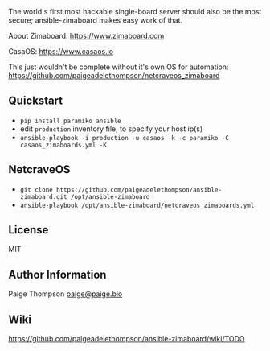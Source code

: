 The world's first most hackable single-board server should also be the most secure; ansible-zimaboard makes easy work of that. 

About Zimaboard: https://www.zimaboard.com

CasaOS: https://www.casaos.io

This just wouldn't be complete without it's own OS for automation: https://github.com/paigeadelethompson/netcraveos_zimaboard

Quickstart
------------

- `pip install paramiko ansible`
- edit `production` inventory file, to specify your host ip(s)
- `ansible-playbook -i production -u casaos -k -c paramiko -C casaos_zimaboards.yml -K`
## NetcraveOS

- `git clone https://github.com/paigeadelethompson/ansible-zimaboard.git /opt/ansible-zimaboard` 
- `ansible-playbook /opt/ansible-zimaboard/netcraveos_zimaboards.yml`

License
-------

MIT

Author Information
------------------

Paige Thompson <paige@paige.bio>


## Wiki 

https://github.com/paigeadelethompson/ansible-zimaboard/wiki/TODO

